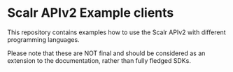 Scalr APIv2 Example clients
===========================

This repository contains examples how to use the Scalr APIv2 with different programming languages.

Please note that these are NOT final and should be considered as an extension to the documentation, rather than fully fledged SDKs.
